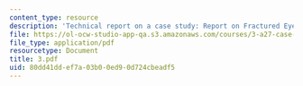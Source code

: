 ```yaml
---
content_type: resource
description: 'Technical report on a case study: Report on Fractured Eyebolt.'
file: https://ol-ocw-studio-app-qa.s3.amazonaws.com/courses/3-a27-case-studies-in-forensic-metallurgy-fall-2007/80dd41ddef7a03b00ed90d724cbeadf5_3.pdf
file_type: application/pdf
resourcetype: Document
title: 3.pdf
uid: 80dd41dd-ef7a-03b0-0ed9-0d724cbeadf5
---
```


